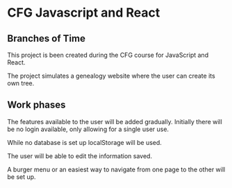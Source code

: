 # CFG Javascript and React

## Branches of Time

This project is been created during the CFG course for JavaScript and React.

The project simulates a genealogy website where the user can create its own tree.

## Work phases

The features available to the user will be added gradually. Initially there will be no login available, only allowing for a single user use.

While no database is set up localStorage will be used.

The user will be able to edit the information saved.

A burger menu or an easiest way to navigate from one page to the other will be set up.
